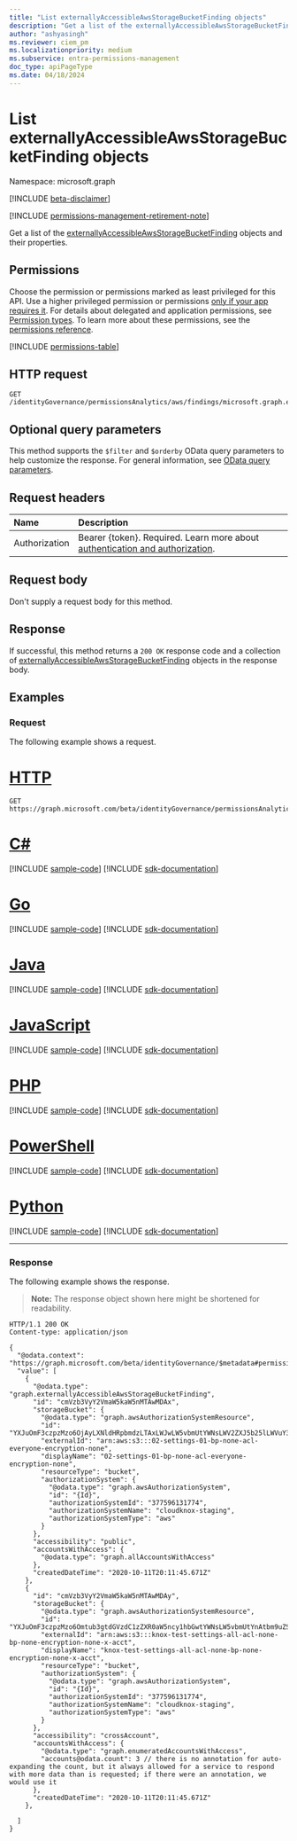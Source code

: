 ```yaml
---
title: "List externallyAccessibleAwsStorageBucketFinding objects"
description: "Get a list of the externallyAccessibleAwsStorageBucketFinding objects and their properties."
author: "ashyasingh"
ms.reviewer: ciem_pm
ms.localizationpriority: medium
ms.subservice: entra-permissions-management
doc_type: apiPageType
ms.date: 04/18/2024
---
```


# List externallyAccessibleAwsStorageBucketFinding objects
Namespace: microsoft.graph

[!INCLUDE [beta-disclaimer](../../includes/beta-disclaimer.md)]

[!INCLUDE [permissions-management-retirement-note](../../includes/permissions-management-retirement-note.md)]

Get a list of the [externallyAccessibleAwsStorageBucketFinding](../resources/externallyaccessibleawsstoragebucketfinding.md) objects and their properties.

## Permissions
Choose the permission or permissions marked as least privileged for this API. Use a higher privileged permission or permissions [only if your app requires it](/graph/permissions-overview#best-practices-for-using-microsoft-graph-permissions). For details about delegated and application permissions, see [Permission types](/graph/permissions-overview#permission-types). To learn more about these permissions, see the [permissions reference](/graph/permissions-reference).

<!-- { "blockType": "permissions", "name": "externallyaccessibleawsstoragebucketfinding_list" } -->
[!INCLUDE [permissions-table](../includes/permissions/externallyaccessibleawsstoragebucketfinding-list-permissions.md)]

## HTTP request

<!-- {
  "blockType": "ignored"
}
-->
``` http
GET /identityGovernance/permissionsAnalytics/aws/findings/microsoft.graph.externallyAccessibleAwsStorageBucketFinding
```

## Optional query parameters
This method supports the `$filter` and `$orderby` OData query parameters to help customize the response. For general information, see [OData query parameters](/graph/query-parameters).

## Request headers
|Name|Description|
|:---|:---|
|Authorization|Bearer {token}. Required. Learn more about [authentication and authorization](/graph/auth/auth-concepts).|

## Request body
Don't supply a request body for this method.

## Response

If successful, this method returns a `200 OK` response code and a collection of [externallyAccessibleAwsStorageBucketFinding](../resources/externallyaccessibleawsstoragebucketfinding.md) objects in the response body.

## Examples

### Request
The following example shows a request.
# [HTTP](#tab/http)
<!-- {
  "blockType": "request",
  "name": "list_externallyaccessibleawsstoragebucketfinding"
}
-->
``` http
GET https://graph.microsoft.com/beta/identityGovernance/permissionsAnalytics/aws/findings/microsoft.graph.externallyAccessibleAwsStorageBucketFinding
```

# [C#](#tab/csharp)
[!INCLUDE [sample-code](../includes/snippets/csharp/list-externallyaccessibleawsstoragebucketfinding-csharp-snippets.md)]
[!INCLUDE [sdk-documentation](../includes/snippets/snippets-sdk-documentation-link.md)]

# [Go](#tab/go)
[!INCLUDE [sample-code](../includes/snippets/go/list-externallyaccessibleawsstoragebucketfinding-go-snippets.md)]
[!INCLUDE [sdk-documentation](../includes/snippets/snippets-sdk-documentation-link.md)]

# [Java](#tab/java)
[!INCLUDE [sample-code](../includes/snippets/java/list-externallyaccessibleawsstoragebucketfinding-java-snippets.md)]
[!INCLUDE [sdk-documentation](../includes/snippets/snippets-sdk-documentation-link.md)]

# [JavaScript](#tab/javascript)
[!INCLUDE [sample-code](../includes/snippets/javascript/list-externallyaccessibleawsstoragebucketfinding-javascript-snippets.md)]
[!INCLUDE [sdk-documentation](../includes/snippets/snippets-sdk-documentation-link.md)]

# [PHP](#tab/php)
[!INCLUDE [sample-code](../includes/snippets/php/list-externallyaccessibleawsstoragebucketfinding-php-snippets.md)]
[!INCLUDE [sdk-documentation](../includes/snippets/snippets-sdk-documentation-link.md)]

# [PowerShell](#tab/powershell)
[!INCLUDE [sample-code](../includes/snippets/powershell/list-externallyaccessibleawsstoragebucketfinding-powershell-snippets.md)]
[!INCLUDE [sdk-documentation](../includes/snippets/snippets-sdk-documentation-link.md)]

# [Python](#tab/python)
[!INCLUDE [sample-code](../includes/snippets/python/list-externallyaccessibleawsstoragebucketfinding-python-snippets.md)]
[!INCLUDE [sdk-documentation](../includes/snippets/snippets-sdk-documentation-link.md)]

---

### Response
The following example shows the response.
>**Note:** The response object shown here might be shortened for readability.
<!-- {
  "blockType": "response",
  "truncated": true,
  "@odata.type": "Collection(microsoft.graph.externallyAccessibleAwsStorageBucketFinding)"
}
-->
``` http
HTTP/1.1 200 OK
Content-type: application/json

{
  "@odata.context": "https://graph.microsoft.com/beta/identityGovernance/$metadata#permissionsAnalytics/aws/findings/microsoft.graph.externallyAccessibleAwsStorageBucketFinding",
  "value": [
    {
      "@odata.type": "graph.externallyAccessibleAwsStorageBucketFinding",
      "id": "cmVzb3VyY2VmaW5kaW5nMTAwMDAx",
      "storageBucket": {
        "@odata.type": "graph.awsAuthorizationSystemResource",
        "id": "YXJuOmF3czpzMzo6OjAyLXNldHRpbmdzLTAxLWJwLW5vbmUtYWNsLWV2ZXJ5b25lLWVuY3J5cHRpb24tbm9uZQ==",
        "externalId": "arn:aws:s3:::02-settings-01-bp-none-acl-everyone-encryption-none",
        "displayName": "02-settings-01-bp-none-acl-everyone-encryption-none",
        "resourceType": "bucket",
        "authorizationSystem": {
          "@odata.type": "graph.awsAuthorizationSystem",
          "id": "{Id}",
          "authorizationSystemId": "377596131774",
          "authorizationSystemName": "cloudknox-staging",
          "authorizationSystemType": "aws"
        }
      },
      "accessibility": "public",
      "accountsWithAccess": {
        "@odata.type": "graph.allAccountsWithAccess"
      },
      "createdDateTime": "2020-10-11T20:11:45.671Z"
    },
    {
      "id": "cmVzb3VyY2VmaW5kaW5nMTAwMDAy",
      "storageBucket": {
        "@odata.type": "graph.awsAuthorizationSystemResource",
        "id": "YXJuOmF3czpzMzo6Omtub3gtdGVzdC1zZXR0aW5ncy1hbGwtYWNsLW5vbmUtYnAtbm9uZS1lbmNyeXB0aW9uLW5vbmUteC1hY2N0",
        "externalId": "arn:aws:s3:::knox-test-settings-all-acl-none-bp-none-encryption-none-x-acct",
        "displayName": "knox-test-settings-all-acl-none-bp-none-encryption-none-x-acct",
        "resourceType": "bucket",
        "authorizationSystem": {
          "@odata.type": "graph.awsAuthorizationSystem",
          "id": "{Id}",
          "authorizationSystemId": "377596131774",
          "authorizationSystemName": "cloudknox-staging",
          "authorizationSystemType": "aws"
        }
      },
      "accessibility": "crossAccount",
      "accountsWithAccess": {
        "@odata.type": "graph.enumeratedAccountsWithAccess",
        "accounts@odata.count": 3 // there is no annotation for auto-expanding the count, but it always allowed for a service to respond with more data than is requested; if there were an annotation, we would use it
      },
      "createdDateTime": "2020-10-11T20:11:45.671Z"
    },

  ]
}
```


